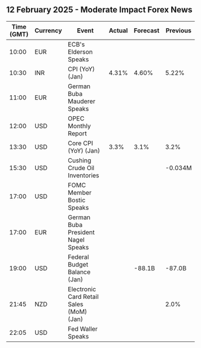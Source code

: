 ## 12 February 2025 - Moderate Impact Forex News

| Time (GMT) | Currency | Event | Actual | Forecast | Previous |
|------|----------|-------|--------|----------|----------|
| 10:00 | EUR | ECB's Elderson Speaks |  |  |  |
| 10:30 | INR | CPI (YoY) (Jan) | 4.31% | 4.60% | 5.22% |
| 11:00 | EUR | German Buba Mauderer Speaks |  |  |  |
| 12:00 | USD | OPEC Monthly Report |  |  |  |
| 13:30 | USD | Core CPI (YoY) (Jan) | 3.3% | 3.1% | 3.2% |
| 15:30 | USD | Cushing Crude Oil Inventories |  |  | -0.034M |
| 17:00 | USD | FOMC Member Bostic Speaks |  |  |  |
| 17:00 | EUR | German Buba President Nagel Speaks |  |  |  |
| 19:00 | USD | Federal Budget Balance (Jan) |  | -88.1B | -87.0B |
| 21:45 | NZD | Electronic Card Retail Sales (MoM) (Jan) |  |  | 2.0% |
| 22:05 | USD | Fed Waller Speaks |  |  |  |
